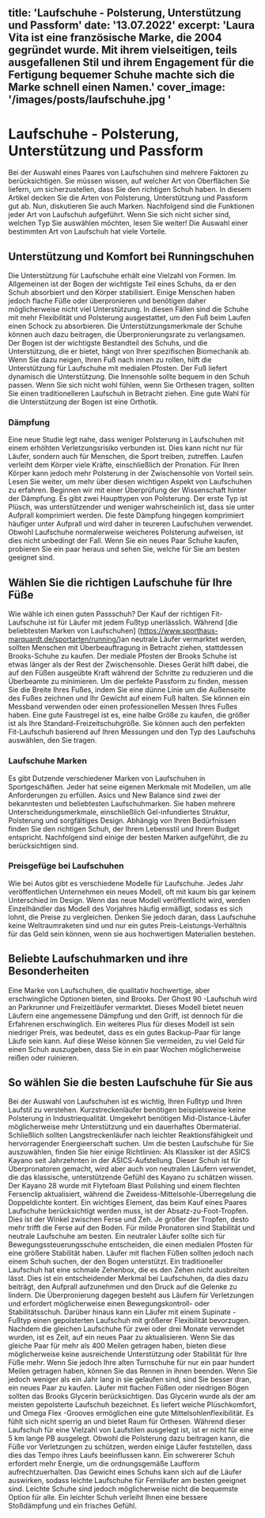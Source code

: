 title: 'Laufschuhe - Polsterung, Unterstützung und Passform'
date: '13.07.2022'
excerpt: 'Laura Vita ist eine französische Marke, die 2004 gegründet wurde. Mit ihrem vielseitigen, teils ausgefallenen Stil und ihrem Engagement für die Fertigung bequemer Schuhe machte sich die Marke schnell einen Namen.'
cover_image: '/images/posts/laufschuhe.jpg '
---
# Laufschuhe - Polsterung, Unterstützung und Passform
Bei der Auswahl eines Paares von Laufschuhen sind mehrere Faktoren zu berücksichtigen. Sie müssen wissen, auf welcher Art von Oberflächen Sie liefern, um sicherzustellen, dass Sie den richtigen Schuh haben. In diesem Artikel decken Sie die Arten von Polsterung, Unterstützung und Passform gut ab. Nun, diskutieren Sie auch Marken. Nachfolgend sind die Funktionen jeder Art von Laufschuh aufgeführt. Wenn Sie sich nicht sicher sind, welchen Typ Sie auswählen möchten, lesen Sie weiter! Die Auswahl einer bestimmten Art von Laufschuh hat viele Vorteile.
## Unterstützung und Komfort bei Runningschuhen
Die Unterstützung für Laufschuhe erhält eine Vielzahl von Formen. Im Allgemeinen ist der Bogen der wichtigste Teil eines Schuhs, da er den Schuh absorbiert und den Körper stabilisiert. Einige Menschen haben jedoch flache Füße oder überpronieren und benötigen daher möglicherweise nicht viel Unterstützung. In diesen Fällen sind die Schuhe mit mehr Flexibilität und Polsterung ausgestattet, um den Fuß beim Laufen einen Schock zu absorbieren. Die Unterstützungsmerkmale der Schuhe können auch dazu beitragen, die Überpronierungsrate zu verlangsamen.
Der Bogen ist der wichtigste Bestandteil des Schuhs, und die Unterstützung, die er bietet, hängt von Ihrer spezifischen Biomechanik ab. Wenn Sie dazu neigen, Ihren Fuß nach innen zu rollen, hilft die Unterstützung für Laufschuhe mit medialen Pfosten. Der Fuß liefert dynamisch die Unterstützung. Die Innensohle sollte bequem in den Schuh passen. Wenn Sie sich nicht wohl fühlen, wenn Sie Orthesen tragen, sollten Sie einen traditionelleren Laufschuh in Betracht ziehen. Eine gute Wahl für die Unterstützung der Bogen ist eine Orthotik.
### Dämpfung
Eine neue Studie legt nahe, dass weniger Polsterung in Laufschuhen mit einem erhöhten Verletzungsrisiko verbunden ist. Dies kann nicht nur für Läufer, sondern auch für Menschen, die Sport treiben, zutreffen. Laufen verleiht dem Körper viele Kräfte, einschließlich der Pronation. Für Ihren Körper kann jedoch mehr Polsterung in der Zwischensohle von Vorteil sein. Lesen Sie weiter, um mehr über diesen wichtigen Aspekt von Laufschuhen zu erfahren. Beginnen wir mit einer Überprüfung der Wissenschaft hinter der Dämpfung.
Es gibt zwei Haupttypen von Polsterung. Der erste Typ ist Plüsch, was unterstützender und weniger wahrscheinlich ist, dass sie unter Aufprall komprimiert werden. Die feste Dämpfung hingegen komprimiert häufiger unter Aufprall und wird daher in teureren Laufschuhen verwendet. Obwohl Laufschuhe normalerweise weicheres Polsterung aufweisen, ist dies nicht unbedingt der Fall. Wenn Sie ein neues Paar Schuhe kaufen, probieren Sie ein paar heraus und sehen Sie, welche für Sie am besten geeignet sind.

## Wählen Sie die richtigen Laufschuhe für Ihre Füße

Wie wähle ich einen guten Passschuh? Der Kauf der richtigen Fit-Laufschuhe ist für Läufer mit jedem Fußtyp unerlässlich. Während [die beliebtesten Marken von Laufschuhen] (https://www.sporthaus-marquardt.de/sportarten/running/)an neutrale Läufer vermarktet werden, sollten Menschen mit Überbeauftragung in Betracht ziehen, stattdessen Brooks-Schuhe zu kaufen. Der mediale Pfosten der Brooks Schuhe ist etwas länger als der Rest der Zwischensohle. Dieses Gerät hilft dabei, die auf den Füßen ausgeübte Kraft während der Schritte zu reduzieren und die Überbeamte zu minimieren.
Um die perfekte Passform zu finden, messen Sie die Breite Ihres Fußes, indem Sie eine dünne Linie um die Außenseite des Fußes zeichnen und Ihr Gewicht auf einem Fuß halten. Sie können ein Messband verwenden oder einen professionellen Messen Ihres Fußes haben. Eine gute Faustregel ist es, eine halbe Größe zu kaufen, die größer ist als Ihre Standard-Freizeitschuhgröße. Sie können auch den perfekten Fit-Laufschuh basierend auf Ihren Messungen und den Typ des Laufschuhs auswählen, den Sie tragen.
### Laufschuhe Marken
Es gibt Dutzende verschiedener Marken von Laufschuhen in Sportgeschäften. Jeder hat seine eigenen Merkmale mit Modellen, um alle Anforderungen zu erfüllen. Asics und New Balance sind zwei der bekanntesten und beliebtesten Laufschuhmarken. Sie haben mehrere Unterscheidungsmerkmale, einschließlich Gel-infundiertes Struktur, Polsterung und sorgfältiges Design. Abhängig von Ihren Bedürfnissen finden Sie den richtigen Schuh, der Ihrem Lebensstil und Ihrem Budget entspricht. Nachfolgend sind einige der besten Marken aufgeführt, die zu berücksichtigen sind.
### Preisgefüge bei Laufschuhen
Wie bei Autos gibt es verschiedene Modelle für Laufschuhe. Jedes Jahr veröffentlichen Unternehmen ein neues Modell, oft mit kaum bis gar keinem Unterschied im Design. Wenn das neue Modell veröffentlicht wird, werden Einzelhändler das Modell des Vorjahres häufig ermäßigt, sodass es sich lohnt, die Preise zu vergleichen. Denken Sie jedoch daran, dass Laufschuhe keine Weltraumraketen sind und nur ein gutes Preis-Leistungs-Verhältnis für das Geld sein können, wenn sie aus hochwertigen Materialien bestehen.
## Beliebte Laufschuhmarken und ihre Besonderheiten
Eine Marke von Laufschuhen, die qualitativ hochwertige, aber erschwingliche Optionen bieten, sind Brooks. Der Ghost 90 -Laufschuh wird an Parkrunner und Freizeitläufer vermarktet. Dieses Modell bietet neuen Läufern eine angemessene Dämpfung und den Griff, ist dennoch für die Erfahrenen erschwinglich. Ein weiteres Plus für dieses Modell ist sein niedriger Preis, was bedeutet, dass es ein gutes Backup-Paar für lange Läufe sein kann. Auf diese Weise können Sie vermeiden, zu viel Geld für einen Schuh auszugeben, dass Sie in ein paar Wochen möglicherweise reißen oder ruinieren.
## So wählen Sie die besten Laufschuhe für Sie aus
Bei der Auswahl von Laufschuhen ist es wichtig, Ihren Fußtyp und Ihren Laufstil zu verstehen. Kurzstreckenläufer benötigen beispielsweise keine Polsterung in Industriequalität. Umgekehrt benötigen Mid-Distance-Läufer möglicherweise mehr Unterstützung und ein dauerhaftes Obermaterial. Schließlich sollten Langstreckenläufer nach leichter Reaktionsfähigkeit und hervorragender Energieerschaft suchen. Um die besten Laufschuhe für Sie auszuwählen, finden Sie hier einige Richtlinien:
Als Klassiker ist der ASICS Kayano seit Jahrzehnten in der ASICS-Aufstellung. Dieser Schuh ist für Überpronatoren gemacht, wird aber auch von neutralen Läufern verwendet, die das klassische, unterstützende Gefühl des Kayano zu schätzen wissen. Der Kayano 28 wurde mit Flytefoam Blast Polishing und einem flechten Fersenclip aktualisiert, während die Zweidess-Mittelsohle-Überregelung die Doppeldichte kontert.
Ein wichtiges Element, das beim Kauf eines Paares Laufschuhe berücksichtigt werden muss, ist der Absatz-zu-Foot-Tropfen. Dies ist der Winkel zwischen Ferse und Zeh. Je größer der Tropfen, desto mehr trifft die Ferse auf den Boden. Für milde Pronatoren sind Stabilität und neutrale Laufschuhe am besten. Ein neutraler Läufer sollte sich für Bewegungssteuerungsschuhe entscheiden, die einen medialen Pfosten für eine größere Stabilität haben. Läufer mit flachen Füßen sollten jedoch nach einem Schuh suchen, der den Bogen unterstützt.
Ein traditioneller Laufschuh hat eine schmale Zehenbox, die es den Zehen nicht ausbreiten lässt. Dies ist ein entscheidender Merkmal bei Laufschuhen, da dies dazu beiträgt, den Aufprall aufzunehmen und den Druck auf die Gelenke zu lindern. Die Überpronierung dagegen besteht aus Läufern für Verletzungen und erfordert möglicherweise einen Bewegungskontroll- oder Stabilitätsschuh. Darüber hinaus kann ein Läufer mit einem Supinate -Fußtyp einen gepolsterten Laufschuh mit größerer Flexibilität bevorzugen.
Nachdem die gleichen Laufschuhe für zwei oder drei Monate verwendet wurden, ist es Zeit, auf ein neues Paar zu aktualisieren. Wenn Sie das gleiche Paar für mehr als 400 Meilen getragen haben, bieten diese möglicherweise keine ausreichende Unterstützung oder Stabilität für Ihre Füße mehr. Wenn Sie jedoch Ihre alten Turnschuhe für nur ein paar hundert Meilen getragen haben, können Sie das Rennen in ihnen beenden. Wenn Sie jedoch weniger als ein Jahr lang in sie gelaufen sind, sind Sie besser dran, ein neues Paar zu kaufen.
Läufer mit flachen Füßen oder niedrigen Bögen sollten das Brooks Glycerin berücksichtigen. Das Glycerin wurde als der am meisten gepolsterte Laufschuh bezeichnet. Es liefert weiche Plüschkomfort, und Omega Flex -Grooves ermöglichen eine gute Mittelsohlenflexibilität. Es fühlt sich nicht sperrig an und bietet Raum für Orthesen. Während dieser Laufschuh für eine Vielzahl von Laufstilen ausgelegt ist, ist er nicht für eine 5 km lange PB ausgelegt.
Obwohl die Polsterung dazu beitragen kann, die Füße vor Verletzungen zu schützen, werden einige Läufer feststellen, dass dies das Tempo ihres Laufs beeinflussen kann. Ein schwererer Schuh erfordert mehr Energie, um die ordnungsgemäße Laufform aufrechtzuerhalten. Das Gewicht eines Schuhs kann sich auf die Läufer auswirken, sodass leichte Laufschuhe für Fernläufer am besten geeignet sind. Leichte Schuhe sind jedoch möglicherweise nicht die bequemste Option für alle. Ein leichter Schuh verleiht Ihnen eine bessere Stoßdämpfung und ein frisches Gefühl.
